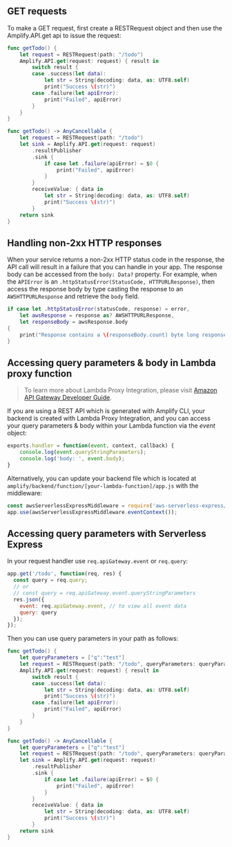 ## GET requests

To make a GET request, first create a RESTRequest object and then use the Amplify.API.get api to issue the request:

<amplify-block-switcher>

<amplify-block name="Listener (iOS 11+)">

```swift
func getTodo() {
    let request = RESTRequest(path: "/todo")
    Amplify.API.get(request: request) { result in
        switch result {
        case .success(let data):
            let str = String(decoding: data, as: UTF8.self)
            print("Success \(str)")
        case .failure(let apiError):
            print("Failed", apiError)
        }
    }
}
```

</amplify-block>

<amplify-block name="Combine (iOS 13+)">

```swift
func getTodo() -> AnyCancellable {
    let request = RESTRequest(path: "/todo")
    let sink = Amplify.API.get(request: request)
        .resultPublisher
        .sink {
            if case let .failure(apiError) = $0 {
                print("Failed", apiError)
            }
        }
        receiveValue: { data in
            let str = String(decoding: data, as: UTF8.self)
            print("Success \(str)")
        }
    return sink
}
```

</amplify-block>

</amplify-block-switcher>

## Handling non-2xx HTTP responses

When your service returns a non-2xx HTTP status code in the response, the API call will result in a failure that you can handle in your app. The response body can be accessed from the `body: Data?` property. For example, when the `APIError` is an `.httpStatusError(StatusCode, HTTPURLResponse)`, then access the response body by type casting the response to an `AWSHTTPURLResponse` and retrieve the `body` field.

```swift
if case let .httpStatusError(statusCode, response) = error,
    let awsResponse = response as? AWSHTTPURLResponse,
    let responseBody = awsResponse.body
{
    print("Response contains a \(responseBody.count) byte long response body")
}
```

## Accessing query parameters & body in Lambda proxy function

> To learn more about Lambda Proxy Integration, please visit [Amazon API Gateway Developer Guide](https://docs.aws.amazon.com/apigateway/latest/developerguide/api-gateway-create-api-as-simple-proxy-for-lambda.html).

If you are using a REST API which is generated with Amplify CLI, your backend is created with Lambda Proxy Integration, and you can access your query parameters & body within your Lambda function via the *event* object:

```javascript
exports.handler = function(event, context, callback) {
    console.log(event.queryStringParameters);
    console.log('body: ', event.body);
}
```

Alternatively, you can update your backend file which is located at `amplify/backend/function/[your-lambda-function]/app.js` with the middleware:

```javascript
const awsServerlessExpressMiddleware = require('aws-serverless-express/middleware');
app.use(awsServerlessExpressMiddleware.eventContext());
```

## Accessing query parameters with Serverless Express

In your request handler use `req.apiGateway.event` or `req.query`:

```javascript
app.get('/todo', function(req, res) {
  const query = req.query;
  // or
  // const query = req.apiGateway.event.queryStringParameters
  res.json({
    event: req.apiGateway.event, // to view all event data
    query: query
  });
});
```

Then you can use query parameters in your path as follows:

<amplify-block-switcher>

<amplify-block name="Listener (iOS 11+)">

```swift
func getTodo() {
    let queryParameters = ["q":"test"]
    let request = RESTRequest(path: "/todo", queryParameters: queryParameters)
    Amplify.API.get(request: request) { result in
        switch result {
        case .success(let data):
            let str = String(decoding: data, as: UTF8.self)
            print("Success \(str)")
        case .failure(let apiError):
            print("Failed", apiError)
        }
    }
}
```

</amplify-block>

<amplify-block name="Combine (iOS 13+)">

```swift
func getTodo() -> AnyCancellable {
    let queryParameters = ["q":"test"]
    let request = RESTRequest(path: "/todo", queryParameters: queryParameters)
    let sink = Amplify.API.get(request: request)
        .resultPublisher
        .sink {
            if case let .failure(apiError) = $0 {
                print("Failed", apiError)
            }
        }
        receiveValue: { data in
            let str = String(decoding: data, as: UTF8.self)
            print("Success \(str)")
        }
    return sink
}
```

</amplify-block>

</amplify-block-switcher>
